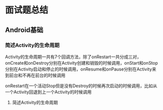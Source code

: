 # 面试题总结
## Android基础
### 简述Activity的生命周期

Activity的生命周期一共有7个回调方法，除了onRestart一共分成三对，
onCreate和onDestroy分别在Activity创建和销毁的时候调用，onStart和onStop分别在Activity启动和停止的时候调用，onResume和onPause分别在Activity来到前台和不再在前台的时候调用

onRestart在一个活动Stop但是没有Destroy的时候再次启动的时候调用，比如从一个Activity回退到上一个Activity的时候调用

 1. 简述Activity的生命周期

